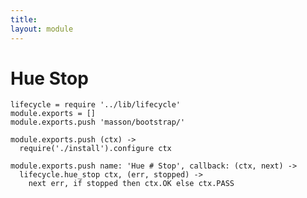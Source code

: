 ```yaml
---
title: 
layout: module
---
```


# Hue Stop

    lifecycle = require '../lib/lifecycle'
    module.exports = []
    module.exports.push 'masson/bootstrap/'

    module.exports.push (ctx) ->
      require('./install').configure ctx

    module.exports.push name: 'Hue # Stop', callback: (ctx, next) ->
      lifecycle.hue_stop ctx, (err, stopped) ->
        next err, if stopped then ctx.OK else ctx.PASS


